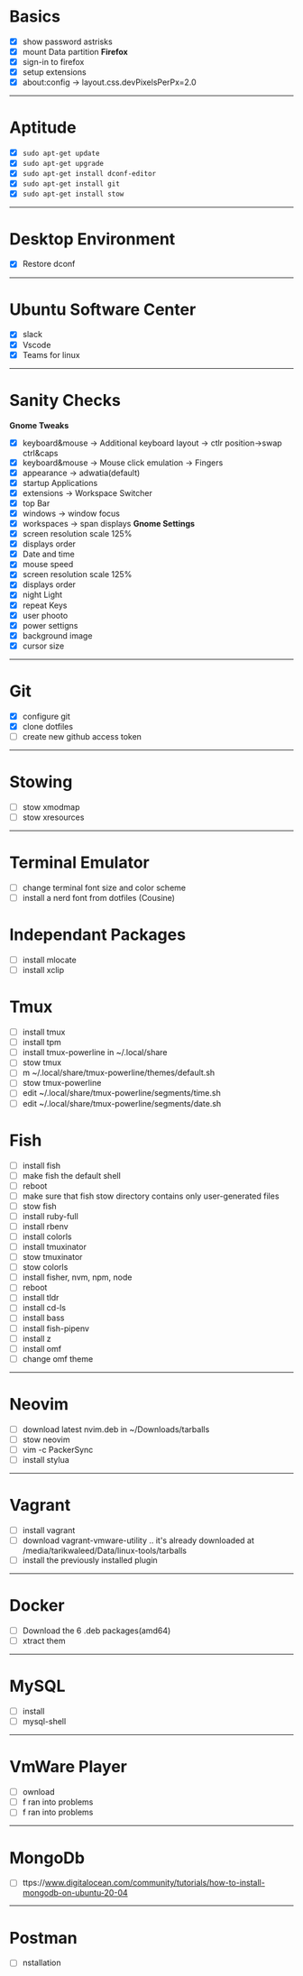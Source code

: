 # Basics
- [x] show password astrisks
- [x] mount Data partition
**Firefox**
- [x] sign-in to firefox
- [x] setup extensions
- [x] about:config -> layout.css.devPixelsPerPx=2.0
---
# Aptitude
- [x] `sudo apt-get update`
- [x] `sudo apt-get upgrade`
- [x] `sudo apt-get install dconf-editor`
- [x] `sudo apt-get install git`
- [x] `sudo apt-get install stow`
---
# Desktop Environment
- [x] Restore dconf 
---
# Ubuntu Software Center
- [x] slack
- [x] Vscode
- [x] Teams for linux
---
# Sanity Checks
**Gnome Tweaks**
- [x] keyboard&mouse -> Additional keyboard layout -> ctlr position->swap ctrl&caps
- [x] keyboard&mouse -> Mouse click emulation -> Fingers
- [x] appearance -> adwatia(default)
- [x] startup Applications
- [x] extensions -> Workspace Switcher
- [x] top Bar
- [x] windows -> window focus 
- [x] workspaces -> span displays
**Gnome Settings**
- [x] screen resolution scale 125%
- [x] displays order
- [x] Date and time
- [x] mouse speed
- [x] screen resolution scale 125%
- [x] displays order
- [x] night Light
- [x] repeat Keys
- [x] user phooto
- [x] power settigns
- [x] background image
- [x] cursor size
---
# Git
- [x] configure git
- [x] clone dotfiles
- [ ] create new github access token
---
# Stowing
- [ ] stow xmodmap
- [ ] stow xresources
---
# Terminal Emulator
- [ ] change terminal font size and color scheme
- [ ] install a nerd font from dotfiles (Cousine)
# Independant Packages
- [ ] install mlocate
- [ ] install xclip
# Tmux
- [ ] install tmux
- [ ] install tpm
- [ ] install tmux-powerline in ~/.local/share
- [ ] stow tmux
- [ ] m ~/.local/share/tmux-powerline/themes/default.sh
- [ ] stow tmux-powerline
- [ ] edit ~/.local/share/tmux-powerline/segments/time.sh
- [ ] edit ~/.local/share/tmux-powerline/segments/date.sh
# Fish
- [ ] install fish
- [ ] make fish the default shell
- [ ] reboot
- [ ] make sure that fish stow directory contains only user-generated files
- [ ] stow fish
- [ ] install ruby-full
- [ ] install rbenv
- [ ] install colorls
- [ ] install tmuxinator
- [ ] stow tmuxinator
- [ ] stow colorls
- [ ] install fisher, nvm, npm, node
- [ ] reboot
- [ ] install tldr
- [ ] install cd-ls
- [ ] install bass
- [ ] install fish-pipenv
- [ ] install z 
- [ ] install omf
- [ ] change omf theme
---
# Neovim
- [ ] download latest nvim.deb in ~/Downloads/tarballs
- [ ] stow neovim
- [ ] vim -c PackerSync
- [ ] install stylua
---
# Vagrant
- [ ] install vagrant
- [ ] download vagrant-vmware-utility .. it's already downloaded at /media/tarikwaleed/Data/linux-tools/tarballs
- [ ] install the previously installed plugin
---
# Docker
- [ ] Download the 6 .deb packages(amd64)
- [ ] xtract them
---
# MySQL
- [ ] install
- [ ] mysql-shell
---
# VmWare Player
- [ ] ownload
- [ ] f ran into problems
- [ ] f ran into problems
---
# MongoDb
- [ ] ttps://www.digitalocean.com/community/tutorials/how-to-install-mongodb-on-ubuntu-20-04
---
# Postman
- [ ] nstallation